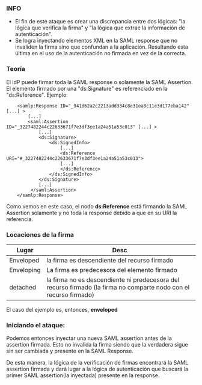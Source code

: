 ### INFO

- El fin de este ataque es crear una discrepancia entre dos lógicas: "la lógica que verifica la firma" y "la lógica que extrae la información de autenticación".
- Se logra inyectando elementos XML en la SAML response que no invaliden la firma sino que confundan a la aplicación. Resultando esta última en el uso de la autenticación no firmada en vez de la correcta.
  

### Teoría

El idP puede firmar toda la SAML response o solamente la SAML Assertion. El elemento firmado por una "ds:Signature" es referenciado en la "ds:Reference". Ejemplo:

        <samlp:Response ID="_941d62a2c2213add334c8e31ea8c11e3d177eba142" [...] >
        	[...]
        	<saml:Assertion ID="_3227482244c22633671f7e3df3ee1a24a51a53c013" [...] >
        	    [...]
        	    <ds:Signature>
        	        <ds:SignedInfo>
        	            [...]
        	            <ds:Reference URI="#_3227482244c22633671f7e3df3ee1a24a51a53c013">
                        [...]
        	            </ds:Reference>
        	        </ds:SignedInfo>
        	    </ds:Signature>
        	    [...]
        	 </saml:Assertion>   
        </samlp:Response>

Como vemos en este caso, el nodo **ds:Reference** está firmando la SAML Assertion solamente y no toda la response debido a que en su URI la referencia.

### Locaciones de la firma

  | Lugar | Desc |
  |-------|------|
  |Enveloped | la firma es descendiente del recurso firmado |
  |Enveloping | La firma es predecesora del elemento firmado|
  |detached | la firma no es descendiente ni predecesora del recurso firmado (la firma no comparte nodo con el recurso firmado) |

El caso del ejemplo es, entonces, **enveloped**

### Iniciando el ataque:

Podemos entonces inyectar una nueva SAML assertion antes de la assertion firmada. Esto no invalida la firma siendo que la verdadera sigue sin ser cambiada y presente en la SAML Response. 

De esta manera, la lógica de la verificación de firmas encontrará la SAML assertion firmada y dará lugar a la lógica de autenticación que buscará la primer SAML assertion(la inyectada) presente en la response.

